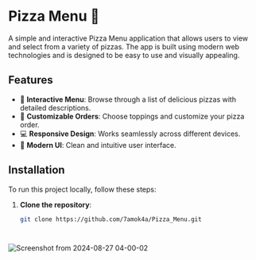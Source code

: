 # Pizza Menu 🍕

A simple and interactive Pizza Menu application that allows users to view and select from a variety of pizzas. The app is built using modern web technologies and is designed to be easy to use and visually appealing.

## Features

- 📜 **Interactive Menu**: Browse through a list of delicious pizzas with detailed descriptions.
- 🍕 **Customizable Orders**: Choose toppings and customize your pizza order.
- 💻 **Responsive Design**: Works seamlessly across different devices.
- 🎨 **Modern UI**: Clean and intuitive user interface.



## Installation

To run this project locally, follow these steps:

1. **Clone the repository**:

   ```bash
   git clone https://github.com/7amok4a/Pizza_Menu.git



   
![Screenshot from 2024-08-27 04-00-02](https://github.com/user-attachments/assets/89dc41b4-d706-4386-80ba-dbed5db4dd35)

